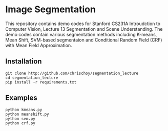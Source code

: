 # Image Segmentation

This repository contains demo codes for Stanford CS231A Introudction to Computer Vision, Lecture 13 Segmentation and Scene Understanding. The demo codes contain various segmentation methods including K-means, Mean Shift, SVM-based segmentaion and Conditional Random Field (CRF) with Mean Field Approximation.

## Installation

```
git clone http://github.com/chrischoy/segmentation_lecture
cd segmentation_lecture
pip install -r requirements.txt
```

## Examples

```
python kmeans.py
python meanshift.py
python svm.py
python crf.py
```
